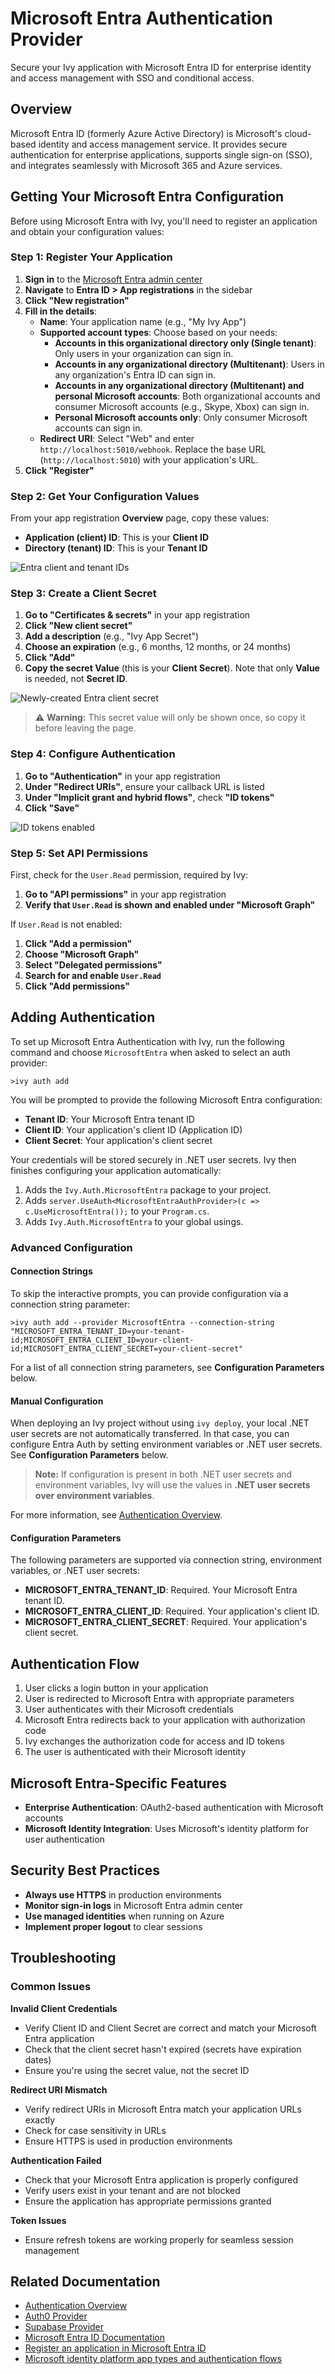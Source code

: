 # Microsoft Entra Authentication Provider

<Ingress>
Secure your Ivy application with Microsoft Entra ID for enterprise identity and access management with SSO and conditional access.
</Ingress>

## Overview

Microsoft Entra ID (formerly Azure Active Directory) is Microsoft's cloud-based identity and access management service. It provides secure authentication for enterprise applications, supports single sign-on (SSO), and integrates seamlessly with Microsoft 365 and Azure services.

## Getting Your Microsoft Entra Configuration

Before using Microsoft Entra with Ivy, you'll need to register an application and obtain your configuration values:

### Step 1: Register Your Application

1. **Sign in** to the [Microsoft Entra admin center](https://entra.microsoft.com)
2. **Navigate** to **Entra ID > App registrations** in the sidebar
3. **Click "New registration"**
4. **Fill in the details**:
   - **Name**: Your application name (e.g., "My Ivy App")
   - **Supported account types**: Choose based on your needs:
     - **Accounts in this organizational directory only (Single tenant)**: Only users in your organization can sign in.
     - **Accounts in any organizational directory (Multitenant)**: Users in any organization's Entra ID can sign in.
     - **Accounts in any organizational directory (Multitenant) and personal Microsoft accounts**: Both organizational accounts and consumer Microsoft accounts (e.g., Skype, Xbox) can sign in.
     - **Personal Microsoft accounts only**: Only consumer Microsoft accounts can sign in.
   - **Redirect URI**: Select "Web" and enter `http://localhost:5010/webhook`. Replace the base URL (`http://localhost:5010`) with your application's URL.
5. **Click "Register"**

### Step 2: Get Your Configuration Values

From your app registration **Overview** page, copy these values:

- **Application (client) ID**: This is your **Client ID**
- **Directory (tenant) ID**: This is your **Tenant ID**

![Entra client and tenant IDs](assets/entra_client_and_tenant_ids.webp "Entra client and tenant IDs")

### Step 3: Create a Client Secret

1. **Go to "Certificates & secrets"** in your app registration
2. **Click "New client secret"**
3. **Add a description** (e.g., "Ivy App Secret")
4. **Choose an expiration** (e.g., 6 months, 12 months, or 24 months)
5. **Click "Add"**
6. **Copy the secret Value** (this is your **Client Secret**). Note that only **Value** is needed, not **Secret ID**.

![Newly-created Entra client secret](assets/entra_client_secret.webp "Newly-created Entra client secret")

> ⚠️ **Warning:** This secret value will only be shown once, so copy it before leaving the page.

### Step 4: Configure Authentication

1. **Go to "Authentication"** in your app registration
2. **Under "Redirect URIs"**, ensure your callback URL is listed
3. **Under "Implicit grant and hybrid flows"**, check **"ID tokens"**
4. **Click "Save"**

![ID tokens enabled](assets/entra_id_tokens_enabled.webp "ID tokens enabled")

### Step 5: Set API Permissions

First, check for the `User.Read` permission, required by Ivy:
1. **Go to "API permissions"** in your app registration
2. **Verify that `User.Read` is shown and enabled under "Microsoft Graph"**

If `User.Read` is not enabled:
1. **Click "Add a permission"**
2. **Choose "Microsoft Graph"**
3. **Select "Delegated permissions"**
4. **Search for and enable `User.Read`**
5. **Click "Add permissions"**

## Adding Authentication

To set up Microsoft Entra Authentication with Ivy, run the following command and choose `MicrosoftEntra` when asked to select an auth provider:

```terminal
>ivy auth add
```

You will be prompted to provide the following Microsoft Entra configuration:

- **Tenant ID**: Your Microsoft Entra tenant ID
- **Client ID**: Your application's client ID (Application ID)
- **Client Secret**: Your application's client secret

Your credentials will be stored securely in .NET user secrets. Ivy then finishes configuring your application automatically:

1. Adds the `Ivy.Auth.MicrosoftEntra` package to your project.
2. Adds `server.UseAuth<MicrosoftEntraAuthProvider>(c => c.UseMicrosoftEntra());` to your `Program.cs`.
3. Adds `Ivy.Auth.MicrosoftEntra` to your global usings.

### Advanced Configuration

#### Connection Strings

To skip the interactive prompts, you can provide configuration via a connection string parameter:

```terminal
>ivy auth add --provider MicrosoftEntra --connection-string "MICROSOFT_ENTRA_TENANT_ID=your-tenant-id;MICROSOFT_ENTRA_CLIENT_ID=your-client-id;MICROSOFT_ENTRA_CLIENT_SECRET=your-client-secret"
```

For a list of all connection string parameters, see **Configuration Parameters** below.

#### Manual Configuration

When deploying an Ivy project without using `ivy deploy`, your local .NET user secrets are not automatically transferred. In that case, you can configure Entra Auth by setting environment variables or .NET user secrets. See **Configuration Parameters** below.

> **Note:** If configuration is present in both .NET user secrets and environment variables, Ivy will use the values in **.NET user secrets over environment variables**.

For more information, see [Authentication Overview](Overview.md).

#### Configuration Parameters

The following parameters are supported via connection string, environment variables, or .NET user secrets:

- **MICROSOFT_ENTRA_TENANT_ID**: Required. Your Microsoft Entra tenant ID.
- **MICROSOFT_ENTRA_CLIENT_ID**: Required. Your application's client ID.
- **MICROSOFT_ENTRA_CLIENT_SECRET**: Required. Your application's client secret.

## Authentication Flow

1. User clicks a login button in your application
2. User is redirected to Microsoft Entra with appropriate parameters
3. User authenticates with their Microsoft credentials
4. Microsoft Entra redirects back to your application with authorization code
5. Ivy exchanges the authorization code for access and ID tokens
6. The user is authenticated with their Microsoft identity

## Microsoft Entra-Specific Features

- **Enterprise Authentication**: OAuth2-based authentication with Microsoft accounts
- **Microsoft Identity Integration**: Uses Microsoft's identity platform for user authentication

## Security Best Practices

- **Always use HTTPS** in production environments
- **Monitor sign-in logs** in Microsoft Entra admin center
- **Use managed identities** when running on Azure
- **Implement proper logout** to clear sessions

## Troubleshooting

### Common Issues

**Invalid Client Credentials**
- Verify Client ID and Client Secret are correct and match your Microsoft Entra application
- Check that the client secret hasn't expired (secrets have expiration dates)
- Ensure you're using the secret value, not the secret ID

**Redirect URI Mismatch**
- Verify redirect URIs in Microsoft Entra match your application URLs exactly
- Check for case sensitivity in URLs
- Ensure HTTPS is used in production environments

**Authentication Failed**
- Check that your Microsoft Entra application is properly configured
- Verify users exist in your tenant and are not blocked
- Ensure the application has appropriate permissions granted

**Token Issues**
- Ensure refresh tokens are working properly for seamless session management

## Related Documentation

- [Authentication Overview](Overview.md)
- [Auth0 Provider](Auth0.md)
- [Supabase Provider](Supabase.md)
- [Microsoft Entra ID Documentation](https://learn.microsoft.com/en-us/entra/identity/)
- [Register an application in Microsoft Entra ID](https://learn.microsoft.com/en-us/entra/identity-platform/quickstart-register-app)
- [Microsoft identity platform app types and authentication flows](https://learn.microsoft.com/en-us/entra/identity-platform/authentication-flows-app-scenarios)